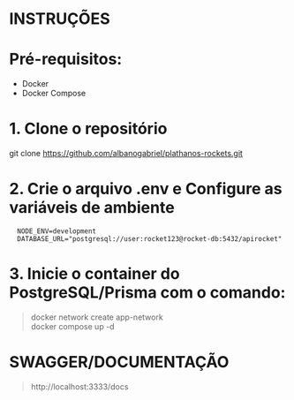 # INSTRUÇÕES

# Pré-requisitos:

- Docker
- Docker Compose

# 1. Clone o repositório

git clone https://github.com/albanogabriel/plathanos-rockets.git

# 2. Crie o arquivo .env e Configure as variáveis de ambiente

      NODE_ENV=development
      DATABASE_URL="postgresql://user:rocket123@rocket-db:5432/apirocket"

# 3. Inicie o container do PostgreSQL/Prisma com o comando:

> docker network create app-network  
> docker compose up -d

# SWAGGER/DOCUMENTAÇÃO

> http://localhost:3333/docs

